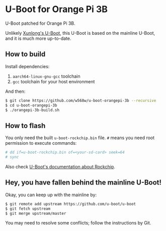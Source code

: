 # U-Boot for Orange Pi 3B

U-Boot patched for Orange Pi 3B.

Unlikely [Xunlong's U-Boot](https://github.com/orangepi-xunlong/u-boot-orangepi/), this U-Boot is based on the mainline U-Boot, and it is much more up-to-date.

## How to build

Install dependencies:

1. `aarch64-linux-gnu-gcc` toolchain
2. `gcc` toolchain for your host environment

And then:

```bash
$ git clone https://github.com/w568w/u-boot-orangepi-3b --recursive
$ cd u-boot-orangepi-3b
$ ./orangepi-3b-build.sh
```

## How to flash
You only need the built `u-boot-rockchip.bin` file. `#` means you need root permission to execute commands:

```bash
# dd if=u-boot-rockchip.bin of=<your-sd-card> seek=64
# sync
```

Also check [U-Boot's documentation about Rockchip](https://docs.u-boot.org/en/latest/board/rockchip/rockchip.html#flashing).

## Hey, you have fallen behind the mainline U-Boot!
Okay, you can keep up with the mainline by:

```bash
$ git remote add upstream https://github.com/u-boot/u-boot
$ git fetch upstream
$ git merge upstream/master
```

You may need to resolve some conflicts; follow the instructions by Git.